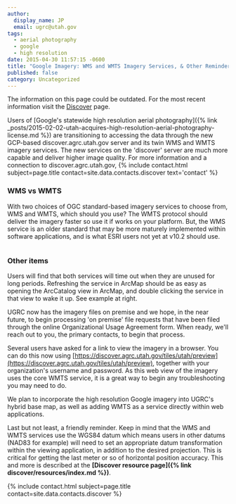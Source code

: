 ```yaml
---
author:
  display_name: JP
  email: ugrc@utah.gov
tags:
  - aerial photography
  - google
  - high resolution
date: 2015-04-30 11:57:15 -0600
title: "Google Imagery: WMS and WMTS Imagery Services, & Other Reminders"
published: false
category: Uncategorized
---
```


<div class="grid pop">
  <p class="text-center">The information on this page could be outdated. For the most recent information visit the <a href="{% link discover/index.html %}">Discover</a> page.</p>
</div>

Users of [Google's statewide high resolution aerial photography]({% link _posts/2015-02-02-utah-acquires-high-resolution-aerial-photography-license.md %}) are transitioning to accessing the data through the new GCP-based discover.agrc.utah.gov server and its twin WMS and WMTS imagery services. The new services on the 'discover' server are much more capable and deliver higher image quality. For more information and a connection to discover.agrc.utah.gov, {% include contact.html subject=page.title contact=site.data.contacts.discover text='contact' %}

### WMS vs WMTS



With two choices of OGC standard-based imagery services to choose from, WMS and WMTS, which should you use? The WMTS protocol should deliver the imagery faster so use it if works on your platform. But, the WMS service is an older standard that may be more maturely implemented within software applications, and is what ESRI users not yet at v10.2 should use.

<a href="{% link images/WakeUp-Google.png %}"><img src="{% link images/WakeUp-Google-246x300.png %}" alt="" title="WakeUp Google" class="inline-text-right" loading="lazy" /></a>

### Other items



Users will find that both services will time out when they are unused for long periods. Refreshing the service in ArcMap should be as easy as opening the ArcCatalog view in ArcMap, and double clicking the service in that view to wake it up. See example at right.

UGRC now has the imagery files on premise and we hope, in the near future, to begin processing 'on premise' file requests that have been filed through the online Organizational Usage Agreement form. When ready, we'll reach out to you, the primary contacts, to begin that process.

Several users have asked for a link to view the imagery in a browser. You can do this now using [https://discover.agrc.utah.gov/tiles/utah/preview](https://discover.agrc.utah.gov/tiles/utah/preview), together with your organization's username and password. As this web view of the imagery uses the core WMTS service, it is a great way to begin any troubleshooting you may need to do.

We plan to incorporate the high resolution Google imagery into UGRC's hybrid base map, as well as adding WMTS as a service directly within web applications.

Last but not least, a friendly reminder. Keep in mind that the WMS and WMTS services use the WGS84 datum which means users in other datums (NAD83 for example) will need to set an appropriate datum transformation within the viewing application, in addition to the desired projection. This is critical for getting the last meter or so of horizontal position accuracy. This and more is described at the **[Discover resource page]({% link discover/resources/index.md %})**.

{% include contact.html subject=page.title contact=site.data.contacts.discover %}
